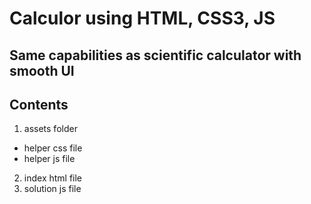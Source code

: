 # Calculor using HTML, CSS3, JS

## Same capabilities as scientific calculator with smooth UI

## Contents
1. assets folder
- helper css file
- helper js file
2. index html file
3. solution js file